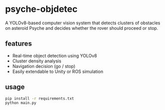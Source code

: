 # psyche-objdetec

A YOLOv8-based computer vision system that detects clusters of obstacles
on asteroid Psyche and decides whether the rover should proceed or stop.

## features
- Real-time object detection using YOLOv8
- Cluster density analysis
- Navigation decision (go / stop)
- Easily extendable to Unity or ROS simulation

## usage
```bash
pip install -r requirements.txt
python main.py